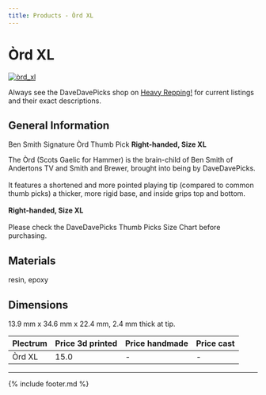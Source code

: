 ```yaml
---
title: Products - Òrd XL
---
```

# Òrd XL

[![òrd_xl](../../assets/images/òrd_xl.jpg "Òrd_xl")](/picks/òrd_xl)

Always see the DaveDavePicks shop on [Heavy Repping!](https://www.heavyrepping.com/shop/store/davedavepicks/) for current listings and their exact descriptions.

## General Information
Ben Smith Signature Òrd Thumb Pick **Right-handed, Size XL**

The Òrd (Scots Gaelic for Hammer) is the brain-child of Ben Smith of Andertons TV and Smith and Brewer, brought into being by DaveDavePicks.<br/><br/>It features a shortened and more pointed playing tip (compared to common thumb picks) a thicker, more rigid base, and inside grips top and bottom.<br/><br/>**Right-handed, Size XL**<br/><br/>Please check the DaveDavePicks Thumb Picks Size Chart before purchasing.

## Materials
resin, epoxy

## Dimensions
13.9 mm x 34.6 mm x 22.4 mm, 2.4 mm thick at tip.

| **Plectrum**                                        | **Price 3d printed**   | **Price handmade**   | **Price cast**   |
|:----------------------------------------------------|:-----------------------|:---------------------|:-----------------|
| Òrd XL                                          | 15.0               | -             | -         |

---

{% include footer.md %}